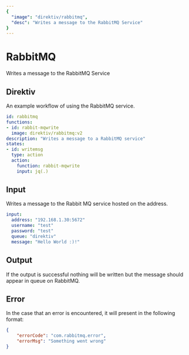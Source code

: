 ```yaml
---
{
  "image": "direktiv/rabbitmq",
  "desc": "Writes a message to the RabbitMQ Service"
}
---
```


# RabbitMQ

Writes a message to the RabbitMQ Service

## Direktiv

An example workflow of using the RabbitMQ service.

```yaml
id: rabbitmq
functions:
- id: rabbit-mqwrite
  image: direktiv/rabbitmq:v2
description: "Writes a message to a RabbitMQ service"
states:
- id: writemsg
  type: action
  action:
    function: rabbit-mqwrite
    input: jq(.)
```

## Input

Writes a message to the Rabbit MQ service hosted on the address.

```yaml
input:
  address: "192.168.1.30:5672"
  username: "test"
  password: "test"
  queue: "direktiv"
  message: "Hello World :)!"
```

## Output

If the output is successful nothing will be written but the message should appear in queue on RabbitMQ.

## Error

In the case that an error is encountered, it will present in the following format:

```json
{
    "errorCode": "com.rabbitmq.error",
    "errorMsg": "Something went wrong"
}
```
